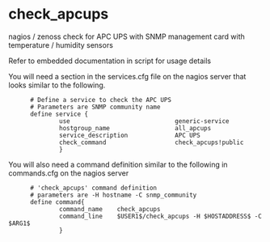 # check_apcups
nagios / zenoss check for APC UPS with SNMP management card with temperature / humidity sensors

Refer to embedded documentation in script for usage details

 You will need a section in the services.cfg file on the nagios server that looks similar to the following.
```
      # Define a service to check the APC UPS
      # Parameters are SNMP community name
      define service {
              use                             generic-service
              hostgroup_name                  all_apcups
              service_description             APC UPS
              check_command                   check_apcups!public
              }
```

You will also need a command definition similar to the following in commands.cfg on the nagios server
```
      # 'check_apcups' command definition
      # parameters are -H hostname -C snmp_community
      define command{
              command_name    check_apcups
              command_line    $USER1$/check_apcups -H $HOSTADDRESS$ -C $ARG1$
              }
```
